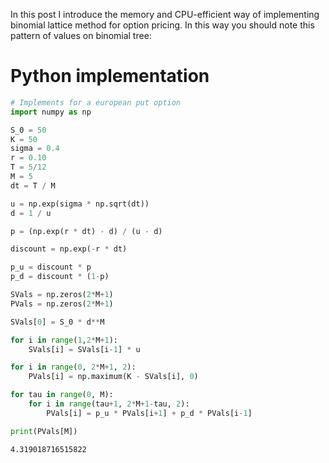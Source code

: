 In this post I introduce the memory and CPU-efficient way of implementing binomial lattice method for option pricing. In this way you should note this pattern of values on binomial tree:

# Python implementation


```python
# Implements for a european put option
import numpy as np

S_0 = 50
K = 50
sigma = 0.4
r = 0.10
T = 5/12
M = 5
dt = T / M

u = np.exp(sigma * np.sqrt(dt))
d = 1 / u

p = (np.exp(r * dt) - d) / (u - d)

discount = np.exp(-r * dt)

p_u = discount * p
p_d = discount * (1-p)

SVals = np.zeros(2*M+1)
PVals = np.zeros(2*M+1)

SVals[0] = S_0 * d**M

for i in range(1,2*M+1):
    SVals[i] = SVals[i-1] * u

for i in range(0, 2*M+1, 2):
    PVals[i] = np.maximum(K - SVals[i], 0)

for tau in range(0, M):
    for i in range(tau+1, 2*M+1-tau, 2):
        PVals[i] = p_u * PVals[i+1] + p_d * PVals[i-1]

print(PVals[M])
```

    4.319018716515822

